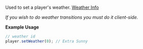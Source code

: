 Used to set a player's weather. [Weather Info](https://wiki.altv.mp/wiki/GTA:Weather)

_If you wish to do weather transitions you must do it client-side._

**Example Usage**

```js
// weather id
player.setWeather(0); // Extra Sunny
```
